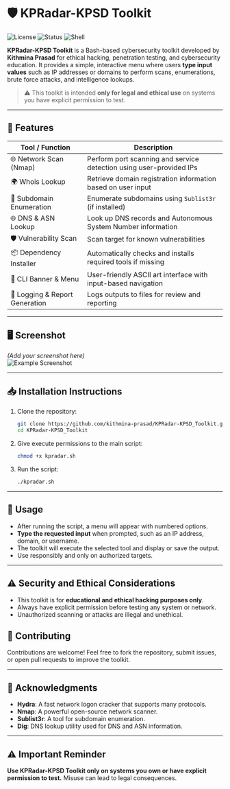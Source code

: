 # 🛡️ KPRadar-KPSD Toolkit

![License](https://img.shields.io/github/license/kithmina/KPRadar-KPSD?style=flat-square)
![Status](https://img.shields.io/badge/status-active-brightgreen?style=flat-square)
![Shell](https://img.shields.io/badge/script-bash-blue?style=flat-square)

**KPRadar-KPSD Toolkit** is a Bash-based cybersecurity toolkit developed by **Kithmina Prasad** for ethical hacking, penetration testing, and cybersecurity education. It provides a simple, interactive menu where users **type input values** such as IP addresses or domains to perform scans, enumerations, brute force attacks, and intelligence lookups.

> ⚠️ This toolkit is intended **only for legal and ethical use** on systems you have explicit permission to test.

---

## 🔧 Features

| Tool / Function                | Description                                                             |
|--------------------------------|--------------------------------------------------------------------------|
| 🌐 Network Scan (Nmap)         | Perform port scanning and service detection using user-provided IPs     |
| 🌍 Whois Lookup                | Retrieve domain registration information based on user input            |
| 🔎 Subdomain Enumeration       | Enumerate subdomains using `Sublist3r` (if installed)                   |
| 🌐 DNS & ASN Lookup            | Look up DNS records and Autonomous System Number information            |
| 🛡️ Vulnerability Scan          | Scan target for known vulnerabilities                                    |
| 📦 Dependency Installer        | Automatically checks and installs required tools if missing             |
| 🎨 CLI Banner & Menu           | User-friendly ASCII art interface with input-based navigation           |
| 📝 Logging & Report Generation | Logs outputs to files for review and reporting                          |

---

## 🖥️ Screenshot

*(Add your screenshot here)*  
![Example Screenshot](https://your-screenshot-link.com)

---

## 📥 Installation Instructions

1. Clone the repository:

    ```bash
    git clone https://github.com/kithmina-prasad/KPRadar-KPSD_Toolkit.git
    cd KPRadar-KPSD_Toolkit
    ```

2. Give execute permissions to the main script:

    ```bash
    chmod +x kpradar.sh
    ```

3. Run the script:

    ```bash
    ./kpradar.sh
    ```

---

## 🚀 Usage

- After running the script, a menu will appear with numbered options.
- **Type the requested input** when prompted, such as an IP address, domain, or username.
- The toolkit will execute the selected tool and display or save the output.
- Use responsibly and only on authorized targets.

---

## ⚠️ Security and Ethical Considerations

- This toolkit is for **educational and ethical hacking purposes only**.
- Always have explicit permission before testing any system or network.
- Unauthorized scanning or attacks are illegal and unethical.

## 🤝 Contributing

Contributions are welcome! Feel free to fork the repository, submit issues, or open pull requests to improve the toolkit.

---

## 🙏 Acknowledgments

* **Hydra**: A fast network logon cracker that supports many protocols.
* **Nmap**: A powerful open-source network scanner.
* **Sublist3r**: A tool for subdomain enumeration.
* **Dig**: DNS lookup utility used for DNS and ASN information.  
---

## ⚠️ Important Reminder

**Use KPRadar-KPSD Toolkit only on systems you own or have explicit permission to test.** Misuse can lead to legal consequences.
